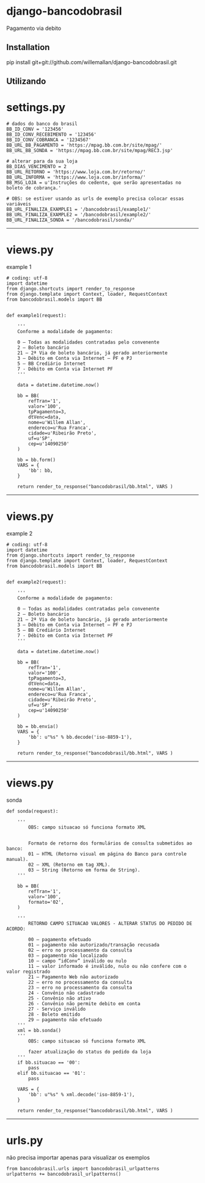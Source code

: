 django-bancodobrasil
========================

Pagamento via debito

Installation
------------

pip install git+git://github.com/willemallan/django-bancodobrasil.git


Utilizando
-----

# settings.py


    # dados do banco do brasil
    BB_ID_CONV = '123456'
    BB_ID_CONV_RECEBIMENTO = '123456'
    BB_ID_CONV_COBRANCA = '1234567'
    BB_URL_BB_PAGAMENTO = 'https://mpag.bb.com.br/site/mpag/'
    BB_URL_BB_SONDA = 'https://mpag.bb.com.br/site/mpag/REC3.jsp'

    # alterar para da sua loja
    BB_DIAS_VENCIMENTO = 2
    BB_URL_RETORNO = 'https://www.loja.com.br/retorno/'
    BB_URL_INFORMA = 'https://www.loja.com.br/informa/'
    BB_MSG_LOJA = u'Instruções do cedente, que serão apresentadas no boleto de cobrança.'

    # OBS: se estiver usando as urls de exemplo precisa colocar essas variáveis
    BB_URL_FINALIZA_EXAMPLE1 = '/bancodobrasil/example1/'
    BB_URL_FINALIZA_EXAMPLE2 = '/bancodobrasil/example2/'
    BB_URL_FINALIZA_SONDA = '/bancodobrasil/sonda/'

-----
# views.py

example 1


    # coding: utf-8
    import datetime
    from django.shortcuts import render_to_response
    from django.template import Context, loader, RequestContext
    from bancodobrasil.models import BB


    def example1(request):

        '''
        Conforme a modalidade de pagamento:

        0 – Todas as modalidades contratadas pelo convenente
        2 – Boleto bancário
        21 – 2ª Via de boleto bancário, já gerado anteriormente
        3 – Débito em Conta via Internet – PF e PJ
        5 – BB Crediário Internet
        7 - Débito em Conta via Internet PF
        '''

        data = datetime.datetime.now()

        bb = BB(
            refTran='1',
            valor='100',
            tpPagamento=3,
            dtVenc=data,
            nome=u'Willem Allan',
            endereco=u'Rua Franca',
            cidade=u'Ribeirão Preto',
            uf=u'SP',
            cep=u'14090250'
        )

        bb = bb.form()
        VARS = {
            'bb': bb,
        }

        return render_to_response("bancodobrasil/bb.html", VARS )


-----
# views.py

example 2


    # coding: utf-8
    import datetime
    from django.shortcuts import render_to_response
    from django.template import Context, loader, RequestContext
    from bancodobrasil.models import BB


    def example2(request):

        '''
        Conforme a modalidade de pagamento:

        0 – Todas as modalidades contratadas pelo convenente
        2 – Boleto bancário
        21 – 2ª Via de boleto bancário, já gerado anteriormente
        3 – Débito em Conta via Internet – PF e PJ
        5 – BB Crediário Internet
        7 - Débito em Conta via Internet PF
        '''

        data = datetime.datetime.now()

        bb = BB(
            refTran='1',
            valor='100',
            tpPagamento=3,
            dtVenc=data,
            nome=u'Willem Allan',
            endereco=u'Rua Franca',
            cidade=u'Ribeirão Preto',
            uf=u'SP',
            cep=u'14090250'
        )

        bb = bb.envia()
        VARS = {
            'bb': u"%s" % bb.decode('iso-8859-1'),
        }

        return render_to_response("bancodobrasil/bb.html", VARS )


-----
# views.py

sonda


    def sonda(request):

        '''
            OBS: campo situacao só funciona formato XML


            Formato de retorno dos formulários de consulta submetidos ao banco:
            01 – HTML (Retorno visual em página do Banco para controle manual).
            02 – XML (Retorno em tag XML).
            03 – String (Retorno em forma de String).
        '''

        bb = BB(
            refTran='1',
            valor='100',
            formato='02',
        )

        '''
            RETORNO CAMPO SITUACAO VALORES - ALTERAR STATUS DO PEDIDO DE ACORDO:

            00 – pagamento efetuado
            01 – pagamento não autorizado/transação recusada
            02 – erro no processamento da consulta
            03 – pagamento não localizado
            10 – campo “idConv” inválido ou nulo
            11 – valor informado é inválido, nulo ou não confere com o valor registrado
            21 – Pagamento Web não autorizado
            22 – erro no processamento da consulta
            23 – erro no processamento da consulta
            24 - Convênio não cadastrado
            25 - Convênio não ativo
            26 - Convênio não permite debito em conta
            27 - Serviço inválido
            28 - Boleto emitido
            29 – pagamento não efetuado
        '''
        xml = bb.sonda()
        '''
            OBS: campo situacao só funciona formato XML

            fazer atualização do status do pedido da loja
        '''
        if bb.situacao == '00':
            pass
        elif bb.situacao == '01':
            pass

        VARS = {
            'bb': u"%s" % xml.decode('iso-8859-1'),
        }

        return render_to_response("bancodobrasil/bb.html", VARS )


-----
# urls.py

não precisa importar apenas para visualizar os exemplos

    from bancodobrasil.urls import bancodobrasil_urlpatterns
    urlpatterns += bancodobrasil_urlpatterns()







